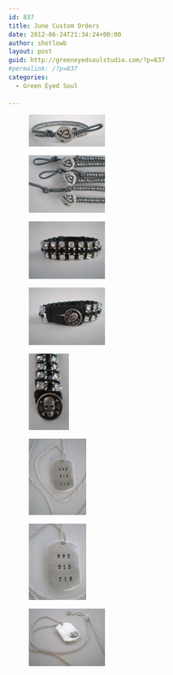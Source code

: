 ```yaml
---
id: 837
title: June Custom Orders
date: 2012-06-24T21:34:24+00:00
author: shotlowb
layout: post
guid: http://greeneyedsoulstudio.com/?p=837
#permalink: /?p=837
categories:
  - Green Eyed Soul
  
---
```

<div id='gallery-7' class='gallery galleryid-837 gallery-columns-2 gallery-size-thumbnail'>
  <figure class='gallery-item'> 
  
  <div class='gallery-icon landscape'>
    <a href='/vendor/uploads/2012/06/024.jpg'><img width="150" height="63" src="/vendor/uploads/2012/06/024.jpg" class="attachment-thumbnail size-thumbnail" alt="" sizes="100vw" /></a>
  </div></figure><figure class='gallery-item'> 
  
  <div class='gallery-icon landscape'>
    <a href='/vendor/uploads/2012/06/015.jpg'><img width="150" height="113" src="/vendor/uploads/2012/06/015.jpg" class="attachment-thumbnail size-thumbnail" alt="" sizes="100vw" /></a>
  </div></figure><figure class='gallery-item'> 
  
  <div class='gallery-icon landscape'>
    <a href='/vendor/uploads/2012/06/006.jpg'><img width="150" height="113" src="/vendor/uploads/2012/06/006.jpg" class="attachment-thumbnail size-thumbnail" alt="" sizes="100vw" /></a>
  </div></figure><figure class='gallery-item'> 
  
  <div class='gallery-icon landscape'>
    <a href='/vendor/uploads/2012/06/005.jpg'><img width="150" height="113" src="/vendor/uploads/2012/06/005.jpg" class="attachment-thumbnail size-thumbnail" alt="" sizes="100vw" /></a>
  </div></figure><figure class='gallery-item'> 
  
  <div class='gallery-icon portrait'>
    <a href='/vendor/uploads/2012/06/003.jpg'><img width="79" height="150" src="/vendor/uploads/2012/06/003.jpg" class="attachment-thumbnail size-thumbnail" alt="" sizes="100vw" /></a>
  </div></figure><figure class='gallery-item'> 
  
  <div class='gallery-icon portrait'>
    <a href='/vendor/uploads/2012/06/June-Custom-Designs-012.jpg'><img width="113" height="150" src="/vendor/uploads/2012/06/June-Custom-Designs-012.jpg" class="attachment-thumbnail size-thumbnail" alt="" sizes="100vw" /></a>
  </div></figure><figure class='gallery-item'> 
  
  <div class='gallery-icon portrait'>
    <a href='/vendor/uploads/2012/06/June-Custom-Designs-007.jpg'><img width="113" height="150" src="/vendor/uploads/2012/06/June-Custom-Designs-007.jpg" class="attachment-thumbnail size-thumbnail" alt="" sizes="100vw" /></a>
  </div></figure><figure class='gallery-item'> 
  
  <div class='gallery-icon landscape'>
    <a href='/vendor/uploads/2012/06/June-Custom-Designs-004.jpg'><img width="150" height="113" src="/vendor/uploads/2012/06/June-Custom-Designs-004.jpg" class="attachment-thumbnail size-thumbnail" alt="" sizes="100vw" /></a>
  </div></figure>
</div>